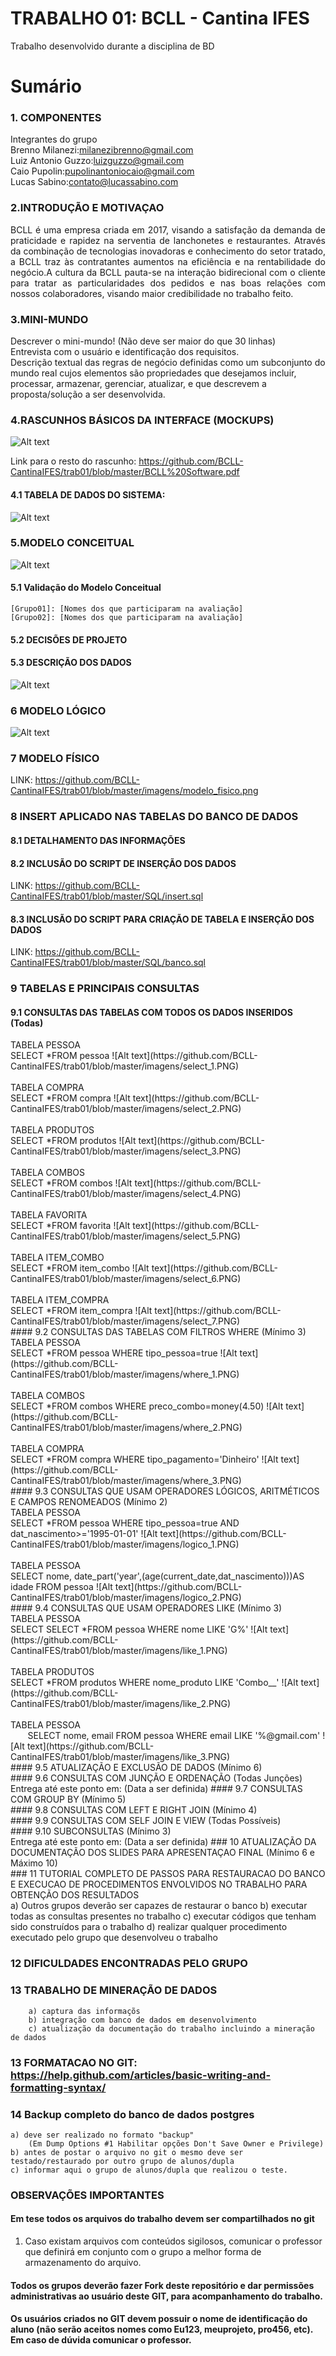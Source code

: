 # TRABALHO 01:  BCLL - Cantina IFES
Trabalho desenvolvido durante a disciplina de BD

# Sumário

### 1. COMPONENTES<br>
Integrantes do grupo<br>
Brenno Milanezi:milanezibrenno@gmail.com<br>
Luiz Antonio Guzzo:luizguzzo@gmail.com<br>
Caio Pupolin:pupolinantoniocaio@gmail.com<br>
Lucas Sabino:contato@lucassabino.com<br>

### 2.INTRODUÇÃO E MOTIVAÇAO <br>
<p align="justify">BCLL é uma empresa criada em 2017, visando a satisfação da demanda de praticidade e rapidez na serventia de lanchonetes e restaurantes. Através da combinação de tecnologias inovadoras e conhecimento do setor tratado, a BCLL traz às contratantes aumentos na eficiência e na rentabilidade do negócio.A cultura da BCLL pauta-se na interação bidirecional com o cliente para tratar as particularidades dos pedidos e nas boas relações com nossos colaboradores, visando maior credibilidade no trabalho feito.</p>

### 3.MINI-MUNDO<br>

Descrever o mini-mundo! (Não deve ser maior do que 30 linhas) <br>
Entrevista com o usuário e identificação dos requisitos.<br>
Descrição textual das regras de negócio definidas como um  subconjunto do mundo real 
cujos elementos são propriedades que desejamos incluir, processar, armazenar, 
gerenciar, atualizar, e que descrevem a proposta/solução a ser desenvolvida.

### 4.RASCUNHOS BÁSICOS DA INTERFACE (MOCKUPS)<br>

![Alt text](https://github.com/BCLL-CantinaIFES/trab01/blob/master/imagens/fotoBalsa.png)

Link para o resto do rascunho: https://github.com/BCLL-CantinaIFES/trab01/blob/master/BCLL%20Software.pdf<br>

#### 4.1 TABELA DE DADOS DO SISTEMA:
    
![Alt text](https://github.com/BCLL-CantinaIFES/trab01/blob/master/imagens/fototabela.png)

### 5.MODELO CONCEITUAL<br>
 
![Alt text](https://github.com/BCLL-CantinaIFES/trab01/blob/master/imagens/modelo_conceitual.PNG)
 
#### 5.1 Validação do Modelo Conceitual
    [Grupo01]: [Nomes dos que participaram na avaliação]
    [Grupo02]: [Nomes dos que participaram na avaliação]

#### 5.2 DECISÕES DE PROJETO

#### 5.3 DESCRIÇÃO DOS DADOS 

 ![Alt text](https://github.com/BCLL-CantinaIFES/trab01/blob/master/imagens/descri%C3%A7oes.PNG)

### 6	MODELO LÓGICO<br>

![Alt text](https://github.com/BCLL-CantinaIFES/trab01/blob/master/imagens/modelo_logico.PNG)

### 7	MODELO FÍSICO<br>

LINK: https://github.com/BCLL-CantinaIFES/trab01/blob/master/imagens/modelo_fisico.png

### 8	INSERT APLICADO NAS TABELAS DO BANCO DE DADOS<br>
#### 8.1 DETALHAMENTO DAS INFORMAÇÕES
#### 8.2 INCLUSÃO DO SCRIPT DE INSERÇÃO DOS DADOS

LINK: https://github.com/BCLL-CantinaIFES/trab01/blob/master/SQL/insert.sql

#### 8.3 INCLUSÃO DO SCRIPT PARA CRIAÇÃO DE TABELA E INSERÇÃO DOS DADOS
        
 LINK: https://github.com/BCLL-CantinaIFES/trab01/blob/master/SQL/banco.sql

### 9	TABELAS E PRINCIPAIS CONSULTAS<br>
#### 9.1	CONSULTAS DAS TABELAS COM TODOS OS DADOS INSERIDOS (Todas) <br>
   <body background="gray">TABELA PESSOA<br>
   SELECT *FROM pessoa</body>
   ![Alt text](https://github.com/BCLL-CantinaIFES/trab01/blob/master/imagens/select_1.PNG)
      <br>
        <br>
        <body background="gray">TABELA COMPRA<br>
        SELECT *FROM compra</body>
        ![Alt text](https://github.com/BCLL-CantinaIFES/trab01/blob/master/imagens/select_2.PNG)
        <br>
        <br>
        <body background="gray">TABELA PRODUTOS<br>
        SELECT *FROM produtos</body>
        ![Alt text](https://github.com/BCLL-CantinaIFES/trab01/blob/master/imagens/select_3.PNG)
        <br>
        <br>
      <body background="gray">TABELA COMBOS<br>
        SELECT *FROM combos</body>
        ![Alt text](https://github.com/BCLL-CantinaIFES/trab01/blob/master/imagens/select_4.PNG)
        <br>
        <br>
        <body background="gray">TABELA FAVORITA<br>
        SELECT *FROM favorita</body>
        ![Alt text](https://github.com/BCLL-CantinaIFES/trab01/blob/master/imagens/select_5.PNG)
        <br>
        <br>
       <body background="gray">TABELA ITEM_COMBO<br>
        SELECT *FROM item_combo</body>
        ![Alt text](https://github.com/BCLL-CantinaIFES/trab01/blob/master/imagens/select_6.PNG)
        <br>
        <br>
       <body background="gray">TABELA ITEM_COMPRA<br>
        SELECT *FROM item_compra</body>
        ![Alt text](https://github.com/BCLL-CantinaIFES/trab01/blob/master/imagens/select_7.PNG)
        <br>
#### 9.2	CONSULTAS DAS TABELAS COM FILTROS WHERE (Mínimo 3)<br>
        <body background="gray">TABELA PESSOA<br>
        SELECT *FROM pessoa WHERE tipo_pessoa=true</body>
   ![Alt text](https://github.com/BCLL-CantinaIFES/trab01/blob/master/imagens/where_1.PNG)
     <br>
        <br>
       <body background="gray">TABELA COMBOS<br>
        SELECT *FROM combos WHERE preco_combo=money(4.50)</body>
        ![Alt text](https://github.com/BCLL-CantinaIFES/trab01/blob/master/imagens/where_2.PNG)
        <br>
        <br>
     <body background="gray">TABELA COMPRA<br>
        SELECT *FROM compra WHERE tipo_pagamento='Dinheiro'</body>
        ![Alt text](https://github.com/BCLL-CantinaIFES/trab01/blob/master/imagens/where_3.PNG)
        <br>
#### 9.3	CONSULTAS QUE USAM OPERADORES LÓGICOS, ARITMÉTICOS E CAMPOS RENOMEADOS (Mínimo 2)<br>
       <body background="gray">TABELA PESSOA<br>
        SELECT *FROM pessoa WHERE tipo_pessoa=true AND dat_nascimento>='1995-01-01'</body>
   ![Alt text](https://github.com/BCLL-CantinaIFES/trab01/blob/master/imagens/logico_1.PNG)
     <br>
        <br>
   <body background="gray">TABELA PESSOA<br>
        SELECT nome, date_part('year',(age(current_date,dat_nascimento)))AS idade FROM pessoa</body>
        ![Alt text](https://github.com/BCLL-CantinaIFES/trab01/blob/master/imagens/logico_2.PNG)
           <br>
#### 9.4	CONSULTAS QUE USAM OPERADORES LIKE (Mínimo 3) <br>
<body background="gray">TABELA PESSOA<br>
        SELECT SELECT *FROM pessoa WHERE nome LIKE 'G%'</body>
   ![Alt text](https://github.com/BCLL-CantinaIFES/trab01/blob/master/imagens/like_1.PNG)
      <br>
        <br>
    <body background="gray">TABELA PRODUTOS<br>
        SELECT *FROM produtos WHERE nome_produto LIKE 'Combo__'</body> 
        ![Alt text](https://github.com/BCLL-CantinaIFES/trab01/blob/master/imagens/like_2.PNG)
        <br>
        <br>
    <body background="gray">TABELA PESSOA<br>
        SELECT nome, email FROM pessoa WHERE email LIKE '%@gmail.com'</body> 
        ![Alt text](https://github.com/BCLL-CantinaIFES/trab01/blob/master/imagens/like_3.PNG)
           <br>
#### 9.5	ATUALIZAÇÃO E EXCLUSÃO DE DADOS (Mínimo 6)<br>
#### 9.6	CONSULTAS COM JUNÇÃO E ORDENAÇÃO (Todas Junções)<br>
        Entrega até este ponto em: (Data a ser definida)
#### 9.7	CONSULTAS COM GROUP BY (Mínimo 5)<br>
#### 9.8	CONSULTAS COM LEFT E RIGHT JOIN (Mínimo 4)<br>
#### 9.9	CONSULTAS COM SELF JOIN E VIEW (Todas Possíveis)<br>
#### 9.10	SUBCONSULTAS (Mínimo 3)<br>
        Entrega até este ponto em: (Data a ser definida)
### 10	ATUALIZAÇÃO DA DOCUMENTAÇÃO DOS SLIDES PARA APRESENTAÇAO FINAL (Mínimo 6 e Máximo 10)<br>
### 11	TUTORIAL COMPLETO DE PASSOS PARA RESTAURACAO DO BANCO E EXECUCAO DE PROCEDIMENTOS ENVOLVIDOS NO TRABALHO PARA OBTENÇÃO DOS RESULTADOS<br>
        a) Outros grupos deverão ser capazes de restaurar o banco 
        b) executar todas as consultas presentes no trabalho
        c) executar códigos que tenham sido construídos para o trabalho 
        d) realizar qualquer procedimento executado pelo grupo que desenvolveu o trabalho
        
### 12   DIFICULDADES ENCONTRADAS PELO GRUPO<br>
### 13   TRABALHO DE MINERAÇÃO DE DADOS
        a) captura das informaçõs
        b) integração com banco de dados em desenvolvimento
        c) atualização da documentação do trabalho incluindo a mineração de dados
        
### 13  FORMATACAO NO GIT: https://help.github.com/articles/basic-writing-and-formatting-syntax/

### 14 Backup completo do banco de dados postgres 
    a) deve ser realizado no formato "backup" 
        (Em Dump Options #1 Habilitar opções Don't Save Owner e Privilege)
    b) antes de postar o arquivo no git o mesmo deve ser testado/restaurado por outro grupo de alunos/dupla
    c) informar aqui o grupo de alunos/dupla que realizou o teste.
    
### OBSERVAÇÕES IMPORTANTES

#### Em tese todos os arquivos do trabalho devem ser compartilhados no git 
1. Caso existam arquivos com conteúdos sigilosos, comunicar o professor que definirá em conjunto com o grupo a melhor forma de armazenamento do arquivo.

#### Todos os grupos deverão fazer Fork deste repositório e dar permissões administrativas ao usuário deste GIT, para acompanhamento do trabalho.

#### Os usuários criados no GIT devem possuir o nome de identificação do aluno (não serão aceitos nomes como Eu123, meuprojeto, pro456, etc). Em caso de dúvida comunicar o professor.



